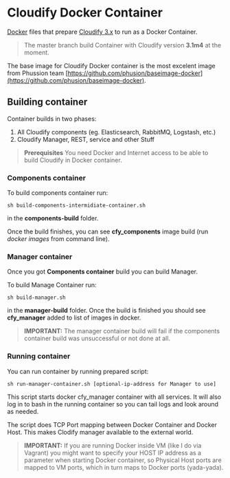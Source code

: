 Cloudify Docker Container
=========================

[Docker](http://docker.io "Docker") files that prepare [Cloudify 3.x](http://getcloudify.org "Cloudify 3.x") to run as a Docker Container.

> The master branch build Container with Cloudify version **3.1m4** at the moment.

The base image for Cloudify Docker container is the most excelent image from Phussion team [https://github.com/phusion/baseimage-docker](https://github.com/phusion/baseimage-docker).

## Building container

Container builds in two phases:

 1. All Cloudify components (eg. Elasticsearch, RabbitMQ, Logstash, etc.)
 2. Cloudify Manager, REST,  service and other Stuff

> **Prerequisites** You need Docker and Internet access to be able to build
> Cloudify in Docker container.

### Components container

To build components container run:

	sh build-components-intermidiate-container.sh

in the **components-build** folder.

Once the build finishes, you can see **cfy_components** image build (run *docker images* from command line).

### Manager container

Once you got **Components container** build you can build Manager.

To build Manage Container run:

	sh build-manager.sh

in the **manager-build** folder.
Once the build is finished you should see **cfy_manager** added to list of images in docker.

> **IMPORTANT:**
> The manager container build will fail if the components container build was unsuccessful or not done at all.

### Running container

You can run container by running prepared script:

	sh run-manager-container.sh [optional-ip-address for Manager to use]

This script starts docker cfy_manager container with all services. It will also log in to bash in the running container so you can tail logs and look around as needed.

The script does TCP Port mapping between Docker Container and Docker Host. This makes Clodify manager available to the external world. 

> **IMPORTANT:**
> If you are running Docker inside VM (like I do via Vagrant) you might want to specify your HOST IP address as a parameter when starting Docker container, so Physical Host ports are mapped to VM ports, which in turn maps to Docker ports (yada-yada).
